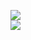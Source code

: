 [![](https://img.shields.io/badge/Made%20With-Github%20Spray-lightgrey.svg?style=for-the-badge&logo=github)](https://github.com/Annihil/github-spray#14657)  
[![](https://i.imgur.com/2DrTn0Z.gif)](https://github.com/Annihil/github-spray)
